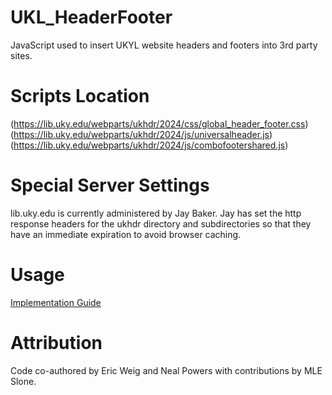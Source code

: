 # UKL_HeaderFooter
JavaScript used to insert UKYL website headers and footers into 3rd party sites.

# Scripts Location
(https://lib.uky.edu/webparts/ukhdr/2024/css/global_header_footer.css)
(https://lib.uky.edu/webparts/ukhdr/2024/js/universalheader.js)
(https://lib.uky.edu/webparts/ukhdr/2024/js/combofootershared.js)

# Special Server Settings
lib.uky.edu is currently administered by Jay Baker.
Jay has set the http response headers for the ukhdr directory and subdirectories so that they have an immediate expiration to avoid browser caching. 

# Usage
[Implementation Guide](https://lib.uky.edu/webparts/ukhdr/2024/dev/doc.html)

# Attribution
Code co-authored by Eric Weig and Neal Powers with contributions by MLE Slone.

